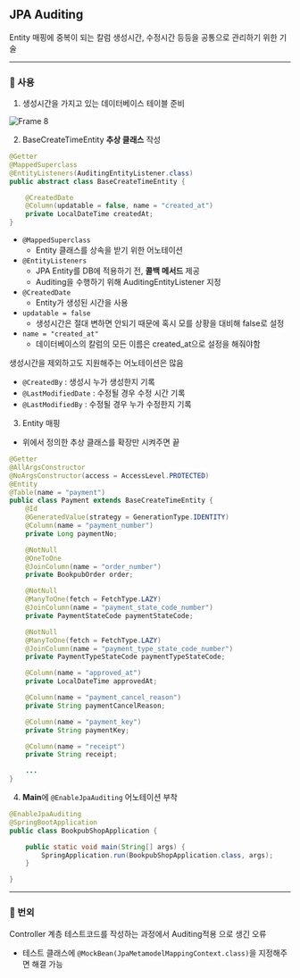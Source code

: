## JPA Auditing

Entity 매핑에 중복이 되는 칼럼 생성시간, 수정시간 등등을 공통으로 관리하기 위한 기술

---

### 📌 사용

1. 생성시간을 가지고 있는 데이터베이스 테이블 준비

![Frame 8](https://user-images.githubusercontent.com/87689191/229695879-b29ff29b-77f8-47e6-a327-bb5eea4cd191.png)

2. BaseCreateTimeEntity **추상 클래스** 작성

```java
@Getter
@MappedSuperclass
@EntityListeners(AuditingEntityListener.class)
public abstract class BaseCreateTimeEntity {

    @CreatedDate
    @Column(updatable = false, name = "created_at")
    private LocalDateTime createdAt;
}
```
- `@MappedSuperclass`
    - Entity 클래스를 상속을 받기 위한 어노테이션
- `@EntityListeners`
    - JPA Entity를 DB에 적용하기 전, **콜백 메서드** 제공
    - Auditing을 수행하기 위해 AuditingEntityListener 지정
- `@CreatedDate`
    - Entity가 생성된 시간을 사용
- `updatable = false`  
    - 생성시간은 절대 변하면 안되기 때문에 혹시 모를 상황을 대비해 false로 설정
- `name = "created_at"`
    - 데이터베이스의 칼럼의 모든 이름은 created_at으로 설정을 해줘야함

생성시간을 제외하고도 지원해주는 어노테이션은 많음
- `@CreatedBy` : 생성시 누가 생성한지 기록
- `@LastModifiedDate` : 수정될 경우 수정 시간 기록
- `@LastModifiedBy` : 수정될 경우 누가 수정한지 기록


3. Entity 매핑
- 위에서 정의한 추상 클래스를 확장만 시켜주면 끝

```java
@Getter
@AllArgsConstructor
@NoArgsConstructor(access = AccessLevel.PROTECTED)
@Entity
@Table(name = "payment")
public class Payment extends BaseCreateTimeEntity {
    @Id
    @GeneratedValue(strategy = GenerationType.IDENTITY)
    @Column(name = "payment_number")
    private Long paymentNo;

    @NotNull
    @OneToOne
    @JoinColumn(name = "order_number")
    private BookpubOrder order;

    @NotNull
    @ManyToOne(fetch = FetchType.LAZY)
    @JoinColumn(name = "payment_state_code_number")
    private PaymentStateCode paymentStateCode;

    @NotNull
    @ManyToOne(fetch = FetchType.LAZY)
    @JoinColumn(name = "payment_type_state_code_number")
    private PaymentTypeStateCode paymentTypeStateCode;

    @Column(name = "approved_at")
    private LocalDateTime approvedAt;

    @Column(name = "payment_cancel_reason")
    private String paymentCancelReason;

    @Column(name = "payment_key")
    private String paymentKey;

    @Column(name = "receipt")
    private String receipt;

    ...
}
```

4.  **Main**에 `@EnableJpaAuditing` 어노테이션 부착
```java
@EnableJpaAuditing
@SpringBootApplication
public class BookpubShopApplication {

    public static void main(String[] args) {
        SpringApplication.run(BookpubShopApplication.class, args);
    }

}
```

---

### 📌 번외
Controller 계층 테스트코드를 작성하는 과정에서 Auditing적용 으로 생긴 오류
- 테스트 클래스에 `@MockBean(JpaMetamodelMappingContext.class)`을 지정해주면 해결 가능
